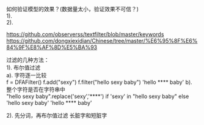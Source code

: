 

如何验证模型的效果？(数据量太小，验证效果不可信？)  
1).   
2).   




https://github.com/observerss/textfilter/blob/master/keywords
https://github.com/dongxiexidian/Chinese/tree/master/%E6%95%8F%E6%84%9F%E8%AF%8D%E5%BA%93

过滤的几种方法：  
1). 布尔值过滤  
a). 字符逐一比较  
f = DFAFilter()
f.add("sexy")
f.filter("hello sexy baby")
'hello **** baby'
b). 整个字符是否在字符串中  
"hello sexy baby".replace('sexy','****') if 'sexy' in "hello sexy baby" else 'hello sexy baby'
'hello **** baby'

2). 先分词，再布尔值过滤
长脏字和短脏字  


